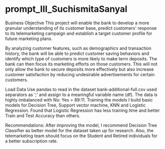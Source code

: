 # prompt_III_SuchismitaSanyal

Business Objective
This project will enable the bank to develop a more granular understanding of its customer base, predict customers' response to its telemarketing campaign and establish a target customer profile for future marketing plans.

By analyzing customer features, such as demographics and transaction history, the bank will be able to predict customer saving behaviors and identify which type of customers is more likely to make term deposits. The bank can then focus its marketing efforts on those customers. This will not only allow the bank to secure deposits more effectively but also increase customer satisfaction by reducing undesirable advertisements for certain customers.

Load Data
Use pandas to read in the dataset bank-additional-full.csv used separators as ‘;’ and assign to a meaningful variable name (df). 
The data is highly imbalanced with No: Yes = 89:11. 
Training the models
I build basic models for Decision Tree, Support vector machine, KNN and Logistic Regression. Found that Logistic Regression has less training time and better Train and Test Accuracy than others.

Recommendations:
After improving the model, I recommend Decision Tree Classifier as better model for the dataset taken up for research. 
Also, the telemarketing team should focus on the Student and Retired individuals for a better subscription rate. 
